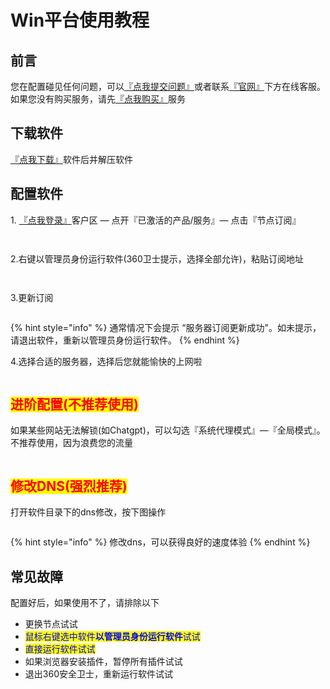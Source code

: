# Win平台使用教程

## **前言**

您在配置碰见任何问题，可以[『点我提交问题』](https://www.lengjiao.me/submitticket.php)或者联系[『官网』](https://www.lengjiao.me)下方在线客服。如果您没有购买服务，请先[『点我购买』](https://www.lengjiao.me/cart.php)服务

## 下载软件

&#x20;[『点我下载』](https://alumninpustedutw-my.sharepoint.com/:u:/g/personal/empty\_alumni\_npust\_edu\_tw/Efg633LAYOFDlFc1rEru5XcBpy0dqzSNnjw2Ddfg\_mmSyw?download=1)软件后并解压软件

## 配置软件

1\. [『点我登录』](https://www.lengjiao.me/clientarea.php)客户区 — 点开『已激活的产品/服务』— 点击『节点订阅』

<figure><img src="https://i.imgtg.com/2022/07/20/rOjLD.png" alt=""><figcaption></figcaption></figure>

<figure><img src="https://i.imgtg.com/2022/07/20/rOlO1.png" alt=""><figcaption></figcaption></figure>

2.右键以管理员身份运行软件(360卫士提示，选择全部允许)，粘贴订阅地址

<div align="left">

<figure><img src="https://i.imgtg.com/2022/07/20/rO97I.png" alt=""><figcaption></figcaption></figure>

</div>

<div align="left">

<figure><img src="https://i.imgtg.com/2022/07/20/rOYcG.png" alt=""><figcaption></figcaption></figure>

</div>

3.更新订阅

<div align="left">

<figure><img src="https://i.imgtg.com/2022/07/20/rOVvM.png" alt=""><figcaption></figcaption></figure>

</div>

{% hint style="info" %}
通常情况下会提示  “服务器订阅更新成功"。如未提示，请退出软件，重新以管理员身份运行软件。
{% endhint %}

4.选择合适的服务器，选择后您就能愉快的上网啦

<div align="left">

<figure><img src="https://i.imgtg.com/2022/07/20/rO2uF.png" alt=""><figcaption></figcaption></figure>

</div>

## <mark style="color:red;">进阶配置(不推荐使用)</mark>

如果某些网站无法解锁(如Chatgpt)，可以勾选『系统代理模式』—『全局模式』。不推荐使用，因为浪费您的流量

<div align="left">

<figure><img src="https://i.imgtg.com/2022/07/20/rO8z6.png" alt=""><figcaption></figcaption></figure>

</div>

## <mark style="color:red;">修改DNS(强烈推荐)</mark>

打开软件目录下的dns修改，按下图操作

<div align="left">

<figure><img src="https://i.imgtg.com/2022/09/11/yOvbD.png" alt=""><figcaption></figcaption></figure>

</div>

{% hint style="info" %}
修改dns，可以获得良好的速度体验
{% endhint %}

## 常见故障

配置好后，如果使用不了，请排除以下

* 更换节点试试
* <mark style="color:blue;">鼠标右键选中软件</mark><mark style="color:blue;">**以管理员身份运行软件**</mark><mark style="color:blue;">试试</mark>
* <mark style="color:blue;">直接运行软件试试</mark>
* 如果浏览器安装插件，暂停所有插件试试
* 退出360安全卫士，重新运行软件试试
